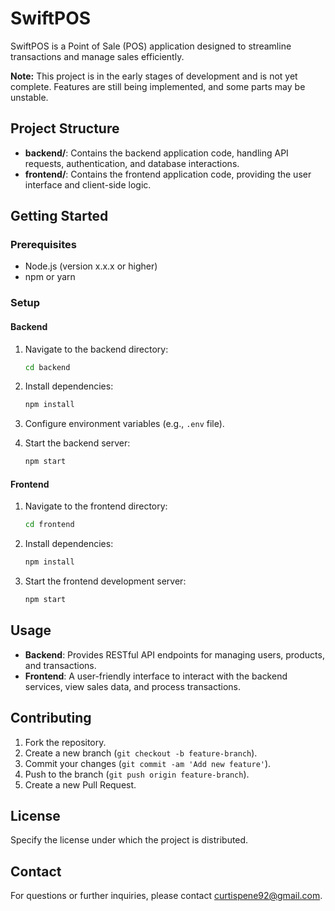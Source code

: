 # SwiftPOS

SwiftPOS is a Point of Sale (POS) application designed to streamline transactions and manage sales efficiently.

**Note:** This project is in the early stages of development and is not yet complete. Features are still being implemented, and some parts may be unstable.

## Project Structure

- **backend/**: Contains the backend application code, handling API requests, authentication, and database interactions.
- **frontend/**: Contains the frontend application code, providing the user interface and client-side logic.

## Getting Started

### Prerequisites

- Node.js (version x.x.x or higher)
- npm or yarn

### Setup

#### Backend

1. Navigate to the backend directory:

   ```bash
   cd backend
   ```

2. Install dependencies:

   ```bash
   npm install
   ```

3. Configure environment variables (e.g., `.env` file).

4. Start the backend server:
   ```bash
   npm start
   ```

#### Frontend

1. Navigate to the frontend directory:

   ```bash
   cd frontend
   ```

2. Install dependencies:

   ```bash
   npm install
   ```

3. Start the frontend development server:
   ```bash
   npm start
   ```

## Usage

- **Backend**: Provides RESTful API endpoints for managing users, products, and transactions.
- **Frontend**: A user-friendly interface to interact with the backend services, view sales data, and process transactions.

## Contributing

1. Fork the repository.
2. Create a new branch (`git checkout -b feature-branch`).
3. Commit your changes (`git commit -am 'Add new feature'`).
4. Push to the branch (`git push origin feature-branch`).
5. Create a new Pull Request.

## License

Specify the license under which the project is distributed.

## Contact

For questions or further inquiries, please contact [curtispene92@gmail.com](mailto:curtispene92@gmail.com).
